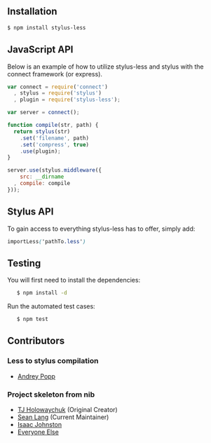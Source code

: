 ## Installation

```bash
$ npm install stylus-less
```

## JavaScript API

 Below is an example of how to utilize stylus-less and stylus with the connect framework (or express).

```javascript
var connect = require('connect')
  , stylus = require('stylus')
  , plugin = require('stylus-less');

var server = connect();

function compile(str, path) {
  return stylus(str)
	.set('filename', path)
	.set('compress', true)
	.use(plugin);
}

server.use(stylus.middleware({
	src: __dirname
  , compile: compile
}));
```

## Stylus API

  To gain access to everything stylus-less has to offer, simply add:

  ```css
  importLess('pathTo.less')
  ```

## Testing

 You will first need to install the dependencies:

 ```bash
    $ npm install -d
 ```

 Run the automated test cases:

 ```bash
    $ npm test
 ```

## Contributors

### Less to stylus compilation
  - [Andrey Popp](https://github.com/andreypopp/less2stylus)

### Project skeleton from nib
  - [TJ Holowaychuk](https://github.com/tj) (Original Creator)
  - [Sean Lang](https://github.com/slang800) (Current Maintainer)
  - [Isaac Johnston](https://github.com/superstructor)
  - [Everyone Else](https://github.com/tj/nib/contributors)

